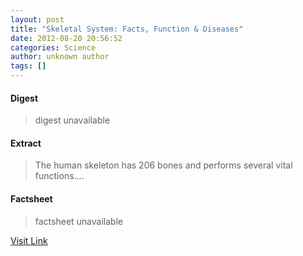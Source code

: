 ```yaml
---
layout: post
title: "Skeletal System: Facts, Function & Diseases"
date: 2012-08-20 20:56:52
categories: Science
author: unknown author
tags: []
---
```



#### Digest
>digest unavailable

#### Extract
>The human skeleton has 206 bones and performs several vital functions....

#### Factsheet
>factsheet unavailable

[Visit Link](http://www.livescience.com/22537-skeletal-system.html)


